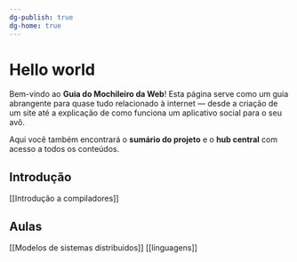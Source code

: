 ```yaml
---
dg-publish: true
dg-home: true
---
```

# Hello world
Bem-vindo ao **Guia do Mochileiro da Web**! Esta página serve como um guia abrangente para quase tudo relacionado à internet — desde a criação de um site até a explicação de como funciona um aplicativo social para o seu avô.

Aqui você também encontrará o **sumário do projeto** e o **hub central** com acesso a todos os conteúdos.

## Introdução
[[Introdução a compiladores]]

## Aulas
[[Modelos de sistemas distribuidos]]
[[linguagens]]
